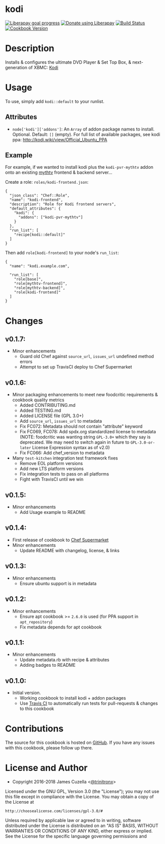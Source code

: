 # kodi

[![Liberapay goal progress](https://img.shields.io/liberapay/goal/trinitronx.svg)](https://en.liberapay.com/trinitronx)
[![Donate using Liberapay](https://liberapay.com/assets/widgets/donate.svg)](https://liberapay.com/trinitronx/donate)
[![Build Status](https://img.shields.io/travis/trinitronx/kodi-cookbook.svg)](https://travis-ci.org/trinitronx/kodi-cookbook)
[![Cookbook Version](http://img.shields.io/cookbook/v/kodi.svg)](https://supermarket.chef.io/cookbooks/kodi)

Description
===========

Installs & configures the ultimate DVD Player & Set Top Box, & next-generation of XBMC: [Kodi][1]

Usage
======
To use, simply add `kodi::default` to your runlist.

Attributes
----------

 - `node['kodi']['addons']`: An `Array` of addon package names to install. Optional. Default: `[]` (empty). For full list of available packages, see kodi ppa: http://kodi.wiki/view/Official_Ubuntu_PPA

Example
-------

For example, if we wanted to install kodi plus the `kodi-pvr-mythtv` addon onto an existing [mythtv][4] frontend & backend server...

Create a role: `roles/kodi-frontend.json`:

    {
      "json_class": "Chef::Role",
      "name": "kodi-frontend",
      "description": "Role for Kodi frontend servers",
      "default_attributes": {
        "kodi": {
          "addons": ["kodi-pvr-mythtv"]
        }
      },
      "run_list": [
        "recipe[kodi::default]"
      ]
    }

Then add `role[kodi-frontend]` to your node's `run_list`:

    {
      "name": "kodi.example.com",
      
      "run_list": [
        "role[base]",
        "role[mythtv-frontend]",
        "role[mythtv-backend]",
        "role[kodi-frontend]"
      ]
    }
    


Changes
=======

## v0.1.7:

* Minor enhancements
  * Guard old Chef against `source_url`, `issues_url` undefined method errors
  * Attempt to set up TravisCI deploy to Chef Supermarket

## v0.1.6:

* Minor packaging enhancements to meet new foodcritic requirements & cookbook quality metrics
  * Added CONTRIBUTING.md
  * Added TESTING.md
  * Added LICENSE file (GPL 3.0+)
  * Add `source_url`, `issues_url` to metadata
  * Fix FC072: Metadata should not contain "attribute" keyword
  * Fix FC069, FC078: Add spdx.org standardized license to metadata (NOTE: foodcritic was wanting string `GPL-3.0+` which they say is deprecated. We may need to switch again in future to `GPL-3.0-or-later` License Expression syntax as of v2.0)
  * Fix FC066: Add chef_version to metadata
* Many `test-kitchen` integration test framework fixes
  * Remove EOL platform versions
  * Add new LTS platform versions
  * Fix integration tests to pass on all platforms
  * Fight with TravisCI until we win

## v0.1.5:

* Minor enhancements
  * Add Usage example to README

## v0.1.4:

* First release of cookbook to [Chef Supermarket][2]
* Minor enhancements
  * Update README with changelog, license, & links

## v0.1.3:

* Minor enhancements
  * Ensure ubuntu support is in metadata

## v0.1.2:

* Minor enhancements
  * Ensure apt cookbook >= `2.6.0` is used (for PPA support in `apt_repository`)
  * Fix metadata depends for apt cookbook

## v0.1.1:

* Minor enhancements
  * Update metadata.rb with recipe & attributes
  * Adding badges to README

## v0.1.0:

* Initial version.
  * Working cookbook to install kodi + addon packages
  * Use [Travis CI](http://travis-ci.org) to automatically run tests for pull-requests & changes to this cookbook

Contributions
======

The source for this cookbook is hosted on
[GitHub](https://github.com/trinitronx/kodi-cookbook). If you have any issues with
this cookbook, please follow up there.

License and Author
==================

* Copyright 2016-2018 James Cuzella <[@trinitronx][3]>


Licensed under the GNU GPL, Version 3.0 (the "License");
you may not use this file except in compliance with the License.
You may obtain a copy of the License at

    http://choosealicense.com/licenses/gpl-3.0/#

Unless required by applicable law or agreed to in writing, software
distributed under the License is distributed on an "AS IS" BASIS,
WITHOUT WARRANTIES OR CONDITIONS OF ANY KIND, either express or implied.
See the License for the specific language governing permissions and

[1]: http://kodi.tv/
[2]: https://supermarket.chef.io/cookbooks/kodi
[3]: https://github.com/trinitronx
[4]: https://supermarket.chef.io/cookbooks/mythtv

